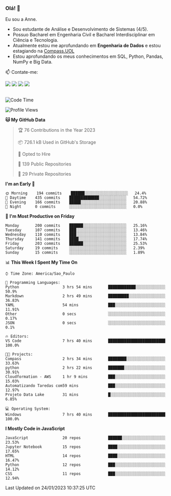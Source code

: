### Olá! 👋
Eu sou a Anne. 
- Sou estudante de Análise e Desenvolvimento de Sistemas (4/5).
- Possuo Bacharel em Engenharia Civil e Bacharel Interdisciplinar em Ciência e Tecnologia.
- Atualmente estou me aprofundando em **Engenharia de Dados** e estou estagiando na [Compass.UOL](https://compass.uol/pt/home/) 
- Estou aprofundando os meus conhecimentos em SQL, Python, Pandas, NumPy e Big Data.

📫 Contate-me: 

<div>
<a href="https://www.instagram.com/annekarolinefc/" target="_blank"><img src="https://img.shields.io/badge/-Instagram-%23E4405F?style=for-the-badge&logo=instagram&logoColor=white" target="_blank"></a> 
<a href = "mailto:annekarolinefc@gmail.com"><img src="https://img.shields.io/badge/-Gmail-%23333?style=for-the-badge&logo=gmail&logoColor=white" target="_blank"></a>
<a href="https://www.linkedin.com/in/devannekarolinefc/" target="_blank"><img src="https://img.shields.io/badge/-LinkedIn-%230077B5?style=for-the-badge&logo=linkedin&logoColor=white" target="_blank"></a> 
<a href="https://api.whatsapp.com/send?phone=5533991375118&text=Ol%C3%A1%20Anne!%20" target="_blank"><img src="https://img.shields.io/badge/WhatsApp-25D366?style=for-the-badge&logo=whatsapp&logoColor=white" target="_blank"></a>
</div>

  
<!--
  <img align="center" alt="Anne-An" height="30" width="40" src="https://github.com/devicons/devicon/blob/master/icons/angularjs/angularjs-original.svg">
-->

</br>

<!--START_SECTION:waka-->
![Code Time](http://img.shields.io/badge/Code%20Time-132%20hrs%2054%20mins-blue)

![Profile Views](http://img.shields.io/badge/Profile%20Views-4-blue)

**🐱 My GitHub Data** 

> 🏆 76 Contributions in the Year 2023
 > 
> 📦 726.1 kB Used in GitHub's Storage 
 > 
> 💼 Opted to Hire
 > 
> 📜 139 Public Repositories 
 > 
> 🔑 29 Private Repositories  
 > 
**I'm an Early 🐤** 

```text
🌞 Morning    194 commits    ██████░░░░░░░░░░░░░░░░░░░   24.4% 
🌇 Daytime    435 commits    █████████████░░░░░░░░░░░░   54.72% 
🌃 Evening    166 commits    █████░░░░░░░░░░░░░░░░░░░░   20.88% 
🌙 Night      0 commits      ░░░░░░░░░░░░░░░░░░░░░░░░░   0.0%

```
📅 **I'm Most Productive on Friday** 

```text
Monday       200 commits    ██████░░░░░░░░░░░░░░░░░░░   25.16% 
Tuesday      107 commits    ███░░░░░░░░░░░░░░░░░░░░░░   13.46% 
Wednesday    110 commits    ███░░░░░░░░░░░░░░░░░░░░░░   13.84% 
Thursday     141 commits    ████░░░░░░░░░░░░░░░░░░░░░   17.74% 
Friday       203 commits    ██████░░░░░░░░░░░░░░░░░░░   25.53% 
Saturday     19 commits     ░░░░░░░░░░░░░░░░░░░░░░░░░   2.39% 
Sunday       15 commits     ░░░░░░░░░░░░░░░░░░░░░░░░░   1.89%

```


📊 **This Week I Spent My Time On** 

```text
⌚︎ Time Zone: America/Sao_Paulo

💬 Programming Languages: 
Python                   3 hrs 54 mins       ████████████░░░░░░░░░░░░░   50.9% 
Markdown                 2 hrs 49 mins       █████████░░░░░░░░░░░░░░░░   36.83% 
YAML                     54 mins             ███░░░░░░░░░░░░░░░░░░░░░░   11.91% 
Other                    0 secs              ░░░░░░░░░░░░░░░░░░░░░░░░░   0.17% 
JSON                     0 secs              ░░░░░░░░░░░░░░░░░░░░░░░░░   0.1%

🔥 Editors: 
VS Code                  7 hrs 40 mins       █████████████████████████   100.0%

🐱‍💻 Projects: 
Compass                  2 hrs 34 mins       ████████░░░░░░░░░░░░░░░░░   33.63% 
python                   2 hrs 22 mins       ███████░░░░░░░░░░░░░░░░░░   30.91% 
Cloudformation - AWS     1 hr 9 mins         ███░░░░░░░░░░░░░░░░░░░░░░   15.03% 
Automatizando Taredas com59 mins             ███░░░░░░░░░░░░░░░░░░░░░░   12.97% 
Projeto Data Lake        31 mins             █░░░░░░░░░░░░░░░░░░░░░░░░   6.85%

💻 Operating System: 
Windows                  7 hrs 40 mins       █████████████████████████   100.0%

```

**I Mostly Code in JavaScript** 

```text
JavaScript               20 repos            ██████░░░░░░░░░░░░░░░░░░░   23.53% 
Jupyter Notebook         15 repos            ████░░░░░░░░░░░░░░░░░░░░░   17.65% 
HTML                     14 repos            ████░░░░░░░░░░░░░░░░░░░░░   16.47% 
Python                   12 repos            ███░░░░░░░░░░░░░░░░░░░░░░   14.12% 
CSS                      11 repos            ███░░░░░░░░░░░░░░░░░░░░░░   12.94%

```



 Last Updated on 24/01/2023 10:37:25 UTC
<!--END_SECTION:waka-->
  
